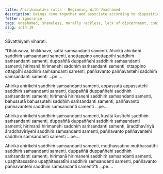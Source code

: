 ```yaml
---
title: Ahirikamūlaka sutta - Beginning With Unashamed
description: Beings come together and associate according to disposition. The unashamed come together and associate with the unashamed; and other pairs of dispositions are mentioned.
fetter: ignorance
tags: unashamed, shameless, morally reckless, lack of discernment, conscientious, with fear of wrongdoing, muddle-minded, mindful, very learned, wise, beings, friendship, disposition, mental qualities, sn, sn12-21, sn14
slug: sn14.19
---
```


Sāvatthiyaṁ viharati.

“Dhātusova, bhikkhave, sattā saṁsandanti samenti. Ahirikā ahirikehi saddhiṁ saṁsandanti samenti, anottappino anottappīhi saddhiṁ saṁsandanti samenti, duppaññā duppaññehi saddhiṁ saṁsandanti samenti; hirimanā hirimanehi saddhiṁ saṁsandanti samenti, ottappino ottappīhi saddhiṁ saṁsandanti samenti, paññavanto paññavantehi saddhiṁ saṁsandanti samenti …pe….

Ahirikā ahirikehi saddhiṁ saṁsandanti samenti, appassutā appassutehi saddhiṁ saṁsandanti samenti, duppaññā duppaññehi saddhiṁ saṁsandanti samenti; hirimanā hirimanehi saddhiṁ saṁsandanti samenti, bahussutā bahussutehi saddhiṁ saṁsandanti samenti, paññavanto paññavantehi saddhiṁ saṁsandanti samenti …pe….

Ahirikā ahirikehi saddhiṁ saṁsandanti samenti, kusītā kusītehi saddhiṁ saṁsandanti samenti, duppaññā duppaññehi saddhiṁ saṁsandanti samenti; hirimanā hirimanehi saddhiṁ saṁsandanti samenti, āraddhavīriyā āraddhavīriyehi saddhiṁ saṁsandanti samenti, paññavanto paññavantehi saddhiṁ saṁsandanti samenti …pe….

Ahirikā ahirikehi saddhiṁ saṁsandanti samenti, muṭṭhassatino muṭṭhassatīhi saddhiṁ saṁsandanti samenti, duppaññā duppaññehi saddhiṁ saṁsandanti samenti; hirimanā hirimanehi saddhiṁ saṁsandanti samenti, upaṭṭhitassatino upaṭṭhitassatīhi saddhiṁ saṁsandanti samenti, paññavanto paññavantehi saddhiṁ saṁsandanti samentī”ti …pe….
